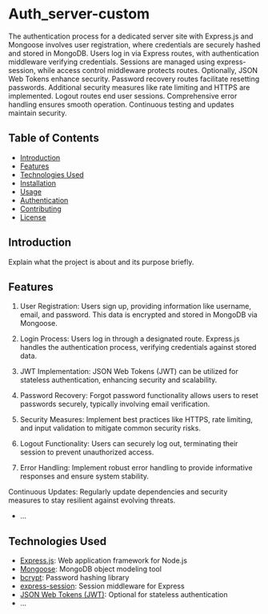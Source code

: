 # Auth_server-custom

The authentication process for a dedicated server site with Express.js and Mongoose involves user registration, where credentials are securely hashed and stored in MongoDB. Users log in via Express routes, with authentication middleware verifying credentials. Sessions are managed using express-session, while access control middleware protects routes. Optionally, JSON Web Tokens enhance security. Password recovery routes facilitate resetting passwords. Additional security measures like rate limiting and HTTPS are implemented. Logout routes end user sessions. Comprehensive error handling ensures smooth operation. Continuous testing and updates maintain security.

## Table of Contents
- [Introduction](#introduction)
- [Features](#features)
- [Technologies Used](#technologies-used)
- [Installation](#installation)
- [Usage](#usage)
- [Authentication](#authentication)
- [Contributing](#contributing)
- [License](#license)

## Introduction

Explain what the project is about and its purpose briefly.

## Features

1. User Registration:
Users sign up, providing information like username, email, and password. This data is encrypted and stored in MongoDB via Mongoose.

2. Login Process:
Users log in through a designated route. Express.js handles the authentication process, verifying credentials against stored data.

3. JWT Implementation:
JSON Web Tokens (JWT) can be utilized for stateless authentication, enhancing security and scalability.

4. Password Recovery:
Forgot password functionality allows users to reset passwords securely, typically involving email verification.

5. Security Measures:
Implement best practices like HTTPS, rate limiting, and input validation to mitigate common security risks.

6. Logout Functionality:
Users can securely log out, terminating their session to prevent unauthorized access.

7. Error Handling:
Implement robust error handling to provide informative responses and ensure system stability.

Continuous Updates:
Regularly update dependencies and security measures to stay resilient against evolving threats.
- ...

## Technologies Used

- [Express.js](https://expressjs.com/): Web application framework for Node.js
- [Mongoose](https://mongoosejs.com/): MongoDB object modeling tool
- [bcrypt](https://www.npmjs.com/package/bcrypt): Password hashing library
- [express-session](https://www.npmjs.com/package/express-session): Session middleware for Express
- [JSON Web Tokens (JWT)](https://jwt.io/): Optional for stateless authentication
- ...
